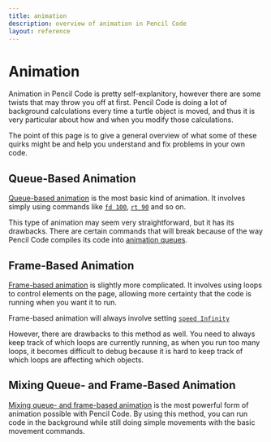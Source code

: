 ```yaml
---
title: animation
description: overview of animation in Pencil Code
layout: reference
---
```


# Animation

Animation in Pencil Code is pretty self-explanitory, however there are some twists that may throw you off at first. Pencil Code is doing a lot of background calculations every time a turtle object is moved, and thus it is very particular about how and when you modify those calculations. 

The point of this page is to give a general overview of what some of these quirks might be and help you understand and fix problems in your own code. 

## Queue-Based Animation

[Queue-based animation](qanimation.html) is the most basic kind of animation. It involves simply using commands like [`fd 100`](fd.html), [`rt 90`](rt.html) and so on. 

This type of animation may seem very straightforward, but it has its drawbacks. There are certain commands that will break because of the way Pencil Code compiles its code into [animation queues](animationqueues.html). 

## Frame-Based Animation

[Frame-based animation](fanimation.html) is slightly more complicated. It involves using loops to control elements on the page, allowing more certainty that the code is running when you want it to run. 

Frame-based animation will always involve setting [`speed Infinity`](fanimation.html)

However, there are drawbacks to this method as well. You need to always keep track of which loops are currently running, as when you run too many loops, it becomes difficult to debug because it is hard to keep track of which loops are affecting which objects. 

## Mixing Queue- and Frame-Based Animation

[Mixing queue- and frame-based animation](qfanimation.html) is the most powerful form of animation possible with Pencil Code. By using this method, you can run code in the background while still doing simple movements with the basic movement commands. 
